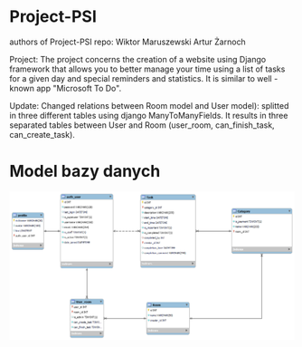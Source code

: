 # Project-PSI
authors of Project-PSI repo:
Wiktor Maruszewski
Artur Żarnoch

Project: 
The project concerns the creation of a website using Django framework that allows you to better manage your time using a list of tasks for a given day and special reminders and statistics. It is similar to well - known app "Microsoft To Do".

Update:
Changed relations between Room model and User model):
splitted in three different tables using django ManyToManyFields.
It results in three separated tables between User and Room (user_room, can_finish_task, can_create_task).

# Model bazy danych
![Alt text](db_schema.png?raw=true "Database scheme visualisation")
